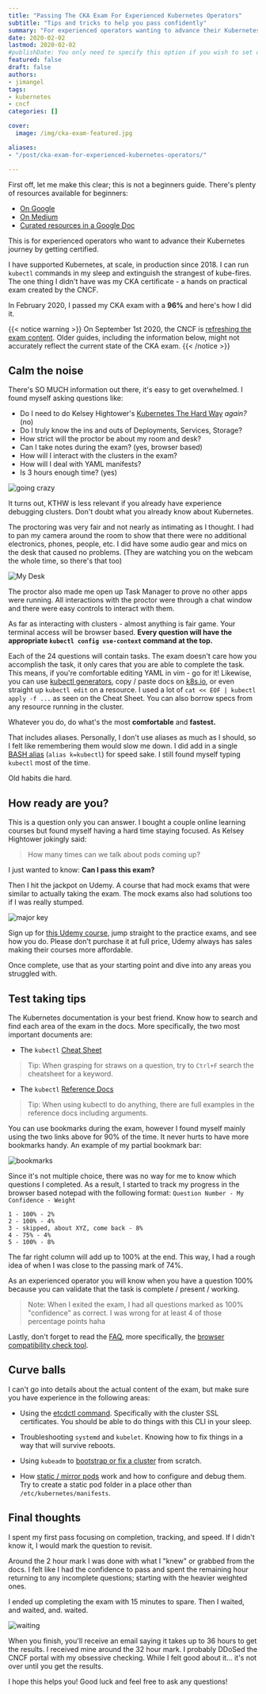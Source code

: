 ```yaml
---
title: "Passing The CKA Exam For Experienced Kubernetes Operators"
subtitle: "Tips and tricks to help you pass confidently"
summary: "For experienced operators wanting to advance their Kubernetes journey by getting certified"
date: 2020-02-02
lastmod: 2020-02-02
#publishDate: You only need to specify this option if you wish to set date in the future but publish the page now.
featured: false
draft: false
authors:
- jimangel
tags:
- kubernetes
- cncf
categories: []

cover:
  image: /img/cka-exam-featured.jpg

aliases:
- "/post/cka-exam-for-experienced-kubernetes-operators/"

---
```


First off, let me make this clear; this is not a beginners guide. There's plenty of resources available for beginners:

* [On Google](https://www.google.com/search?q=cka+exam+tips)
* [On Medium](https://medium.com/search?q=cka%20exam%20tips)
* [Curated resources in a Google Doc](https://docs.google.com/spreadsheets/d/1l_p7dzmBO_fRQ5p3lp0PvaCBi7sOfqCOoCdj9vI6MZU)

This is for experienced operators who want to advance their Kubernetes journey by getting certified.

I have supported Kubernetes, at scale, in production since 2018. I can run `kubectl` commands in my sleep and extinguish the strangest of kube-fires. The one thing I didn't have was my CKA certificate - a hands on practical exam created by the CNCF.

In February 2020, I passed my CKA exam with a **96%** and here's how I did it.

{{< notice warning >}}
On September 1st 2020, the CNCF is [refreshing the exam content](https://training.linuxfoundation.org/cka-program-changes-2020/). Older guides, including the information below, might not accurately reflect the current state of the CKA exam.
{{< /notice >}}

## Calm the noise

There's SO MUCH information out there, it's easy to get overwhelmed. I found myself asking questions like:

* Do I need to do Kelsey Hightower's [Kubernetes The Hard Way](https://github.com/kelseyhightower/kubernetes-the-hard-way) *again?* (no)
* Do I truly know the ins and outs of Deployments, Services, Storage?
* How strict will the proctor be about my room and desk?
* Can I take notes during the exam? (yes, browser based)
* How will I interact with the clusters in the exam?
* How will I deal with YAML manifests?
* Is 3 hours enough time? (yes)

![going crazy](/img/cka-exam-dizzy.gif#center)

It turns out, KTHW is less relevant if you already have experience debugging clusters. Don't doubt what you already know about Kubernetes.

The proctoring was very fair and not nearly as intimating as I thought. I had to pan my camera around the room to show that there were no additional electronics, phones, people, etc. I did have some audio gear and mics on the desk that caused no problems. (They are watching you on the webcam the whole time, so there's that too)

![My Desk](/img/cka-exam-my-desk.jpeg)

The proctor also made me open up Task Manager to prove no other apps were running. All interactions with the proctor were through a chat window and there were easy controls to interact with them.

As far as interacting with clusters - almost anything is fair game. Your terminal access will be browser based. **Every question will have the appropriate `kubectl config use-context` command at the top.**

Each of the 24 questions will contain tasks. The exam doesn't care how you accomplish the task, it only cares that you are able to complete the task. This means, if you're comfortable editing YAML in vim - go for it! Likewise, you can use [kubectl generators](https://kubernetes.io/docs/reference/kubectl/conventions/#generators), copy / paste docs on [k8s.io](https://k8s.io), or even straight up `kubectl edit` on a resource. I used a lot of `cat << EOF | kubectl apply -f ...` as seen on the Cheat Sheet. You can also borrow specs from any resource running in the cluster.

Whatever you do, do what's the most **comfortable** and **fastest.**

That includes aliases. Personally, I don't use aliases as much as I should, so I felt like remembering them would slow me down. I did add in a single [BASH alias](https://kubernetes.io/docs/reference/kubectl/cheatsheet/#bash) (`alias k=kubectl`) for speed sake. I still found myself typing `kubectl` most of the time.

Old habits die hard.

## How ready are you?

This is a question only you can answer. I bought a couple online learning courses but found myself having a hard time staying focused. As Kelsey Hightower jokingly said:

> How many times can we talk about pods coming up?

I just wanted to know: **Can I pass this exam?**

Then I hit the jackpot on Udemy. A course that had mock exams that were similar to actually taking the exam. The mock exams also had solutions too if I was really stumped.

![major key](/img/cka-exam-major-key.gif#center)

Sign up for [this Udemy course](https://www.udemy.com/course/certified-kubernetes-administrator-with-practice-tests/), jump straight to the practice exams, and see how you do. Please don't purchase it at full price, Udemy always has sales making their courses more affordable.

Once complete, use that as your starting point and dive into any areas you struggled with.

## Test taking tips

 The Kubernetes documentation is your best friend. Know how to search and find each area of the exam in the docs. More specifically, the two most important documents are:

 - The `kubectl` [Cheat Sheet](https://kubernetes.io/docs/reference/kubectl/cheatsheet/)

 > Tip: When grasping for straws on a question, try to `Ctrl+F` search the cheatsheet for a keyword.

 - The `kubectl` [Reference Docs](https://kubernetes.io/docs/reference/generated/kubectl/kubectl-commands) 

 > Tip: When using kubectl to do anything, there are full examples in the reference docs including arguments.

You can use bookmarks during the exam, however I found myself mainly using the two links above for 90% of the time. It never hurts to have more bookmarks handy. An example of my partial bookmark bar:

![bookmarks](/img/cka-exam-bookmarks.png#center)

Since it's not multiple choice, there was no way for me to know which questions I completed. As a result, I started to track my progress in the browser based notepad with the following format: `Question Number - My Confidence - Weight`

```shell
1 - 100% - 2%
2 - 100% - 4%
3 - skipped, about XYZ, come back - 8%
4 - 75% - 4%
5 - 100% - 8%
```

The far right column will add up to 100% at the end. This way, I had a rough idea of when I was close to the passing mark of 74%.

As an experienced operator you will know when you have a question 100% because you can validate that the task is complete / present / working.

> Note: When I exited the exam, I had all questions marked as 100% "confidence" as correct. I was wrong for at least 4 of those percentage points haha

Lastly, don't forget to read the [FAQ](https://www.cncf.io/certification/cka/faq/), more specifically, the [browser compatibility check tool](https://www.examslocal.com/ScheduleExam/Home/CompatibilityCheck).

## Curve balls

I can't go into details about the actual content of the exam, but make sure you have experience in the following areas:

- Using the [etcdctl command](https://kubernetes.io/docs/tasks/administer-cluster/configure-upgrade-etcd/). Specifically with the cluster SSL certificates. You should be able to do things with this CLI in your sleep.

- Troubleshooting `systemd` and `kubelet`. Knowing how to fix things in a way that will survive reboots. 

- Using `kubeadm` to [bootstrap or fix a cluster](https://kubernetes.io/docs/setup/production-environment/tools/kubeadm/create-cluster-kubeadm/) from scratch.

- How [static / mirror pods](https://kubernetes.io/docs/tasks/configure-pod-container/static-pod/) work and how to configure and debug them. Try to create a static pod folder in a place other than `/etc/kubernetes/manifests`.

## Final thoughts

I spent my first pass focusing on completion, tracking, and speed. If I didn't know it, I would mark the question to revisit.

Around the 2 hour mark I was done with what I "knew" or grabbed from the docs. I felt like I had the confidence to pass and spent the remaining hour returning to any incomplete questions; starting with the heavier weighted ones.

I ended up completing the exam with 15 minutes to spare. Then I waited, and waited, and. waited.

![waiting](/img/cka-exam-wait.gif#center)

When you finish, you'll receive an email saying it takes up to 36 hours to get the results. I received mine around the 32 hour mark. I probably DDoSed the CNCF portal with my obsessive checking. While I felt good about it... it's not over until you get the results.

I hope this helps you! Good luck and feel free to ask any questions!